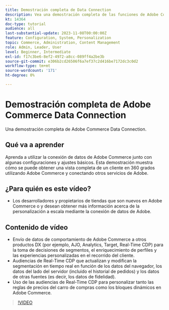 ```yaml
---
title: Demostración completa de Data Connection
description: Vea una demostración completa de las funciones de Adobe Commerce Data Connection
kt: 14364
doc-type: tutorial
audience: all
last-substantial-update: 2023-11-08T00:00:00Z
feature: Configuration, System, Personalization
topic: Commerce, Administration, Content Management
role: Admin, Leader, User
level: Beginner, Intermediate
exl-id: f17c3be6-8ef2-4972-a8cc-089ff4a2be3b
source-git-commit: e306b2cd26506f6a7ef37c2d416be7172dc3c0d2
workflow-type: tm+mt
source-wordcount: '171'
ht-degree: 0%

---
```


# Demostración completa de Adobe Commerce Data Connection

Una demostración completa de Adobe Commerce Data Connection.

## Qué va a aprender

Aprenda a utilizar la conexión de datos de Adobe Commerce junto con algunas configuraciones y ajustes básicos. Esta demostración muestra cómo se puede obtener una vista completa de un cliente en 360 grados utilizando Adobe Commerce y conectando otros servicios de Adobe.

## ¿Para quién es este vídeo?

* Los desarrolladores y propietarios de tiendas que son nuevos en Adobe Commerce o y desean obtener más información acerca de la personalización a escala mediante la conexión de datos de Adobe.

## Contenido de vídeo

* Envío de datos de comportamiento de Adobe Commerce a otros productos DX (por ejemplo, AJO, Analytics, Target, Real-Time CDP) para la toma de decisiones de segmentos, el enriquecimiento de perfiles y las experiencias personalizadas en el recorrido del cliente.
* Audiencias de Real-Time CDP que actualizan y modifican la segmentación en tiempo real en función de los datos del navegador, los datos del lado del servidor (incluido el historial de pedidos) y los datos de otras fuentes (es decir, los datos de fidelidad).
* Uso de las audiencias de Real-Time CDP para personalizar tanto las reglas de precios del carro de compras como los bloques dinámicos en Adobe Commerce.

>[!VIDEO](https://video.tv.adobe.com/v/3425591?learn=on)
